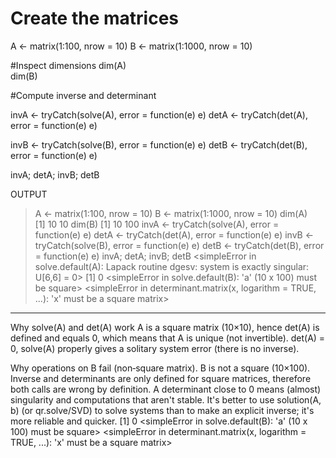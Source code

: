 # Create the matrices
A <- matrix(1:100,  nrow = 10)
B <- matrix(1:1000, nrow = 10)

#Inspect dimensions
dim(A)  
dim(B)

#Compute inverse and determinant

invA <- tryCatch(solve(A), error = function(e) e)
detA <- tryCatch(det(A),   error = function(e) e)

invB <- tryCatch(solve(B), error = function(e) e)
detB <- tryCatch(det(B),   error = function(e) e)

invA; detA; invB; detB

OUTPUT

> A <- matrix(1:100,  nrow = 10)
> B <- matrix(1:1000, nrow = 10)
> dim(A)  
[1] 10 10
> dim(B)
[1]  10 100
> invA <- tryCatch(solve(A), error = function(e) e)
> detA <- tryCatch(det(A),   error = function(e) e)
> invB <- tryCatch(solve(B), error = function(e) e)
> detB <- tryCatch(det(B),   error = function(e) e)
> invA; detA; invB; detB
<simpleError in solve.default(A): Lapack routine dgesv: system is exactly singular: U[6,6] = 0>
[1] 0
<simpleError in solve.default(B): 'a' (10 x 100) must be square>
<simpleError in determinant.matrix(x, logarithm = TRUE, ...): 'x' must be a square matrix>


-----------------------------------------

Why solve(A) and det(A) work 
A is a square matrix (10×10), hence det(A) is defined and equals 0, which means that A is unique (not invertible). det(A) = 0, solve(A) properly gives a solitary system error (there is no inverse).

Why operations on B fail (non‑square matrix).
B is not a square (10×100). Inverse and determinants are only defined for square matrices, therefore both calls are wrong by definition.
A determinant close to 0 means (almost) singularity and computations that aren't stable.
It's better to use solution(A, b) (or qr.solve/SVD) to solve systems than to make an explicit inverse; it's more reliable and quicker.
[1] 0
<simpleError in solve.default(B): 'a' (10 x 100) must be square>
<simpleError in determinant.matrix(x, logarithm = TRUE, ...): 'x' must be a square matrix>
